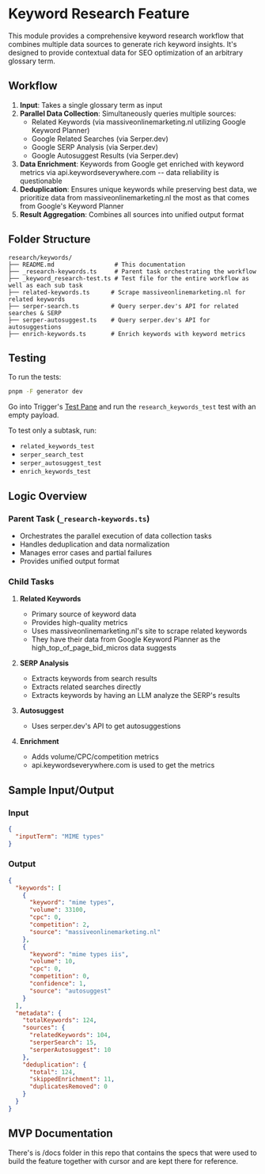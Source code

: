 # Keyword Research Feature

This module provides a comprehensive keyword research workflow that combines multiple data sources to generate rich keyword insights.
It's designed to provide contextual data for SEO optimization of an arbitrary glossary term.

## Workflow

1. **Input**: Takes a single glossary term as input
2. **Parallel Data Collection**: Simultaneously queries multiple sources:
   - Related Keywords (via massiveonlinemarketing.nl utilizing Google Keyword Planner)
   - Google Related Searches (via Serper.dev)
   - Google SERP Analysis (via Serper.dev)
   - Google Autosuggest Results (via Serper.dev)
3. **Data Enrichment**: Keywords from Google get enriched with keyword metrics via api.keywordseverywhere.com -- data reliability is questionable
4. **Deduplication**: Ensures unique keywords while preserving best data, we prioritize data from massiveonlinemarketing.nl the most as that comes from Google's Keyword Planner
5. **Result Aggregation**: Combines all sources into unified output format

## Folder Structure

```
research/keywords/
├── README.md                 # This documentation
├── _research-keywords.ts     # Parent task orchestrating the workflow
├── _keyword_research-test.ts # Test file for the entire workflow as well as each sub task
├── related-keywords.ts      # Scrape massiveonlinemarketing.nl for related keywords
├── serper-search.ts         # Query serper.dev's API for related searches & SERP
├── serper-autosuggest.ts    # Query serper.dev's API for autosuggestions
├── enrich-keywords.ts       # Enrich keywords with keyword metrics
```

## Testing

To run the tests:

```bash
pnpm -F generator dev
```

Go into Trigger's [Test Pane](https://cloud.trigger.dev/orgs/unkey-9e78/projects/billing-IzvK/env/dev/test) and run the `research_keywords_test` test with an empty payload.

To test only a subtask, run:

- `related_keywords_test`
- `serper_search_test`
- `serper_autosuggest_test`
- `enrich_keywords_test`

## Logic Overview

### Parent Task (`_research-keywords.ts`)

- Orchestrates the parallel execution of data collection tasks
- Handles deduplication and data normalization
- Manages error cases and partial failures
- Provides unified output format

### Child Tasks

1. **Related Keywords**
   - Primary source of keyword data
   - Provides high-quality metrics
   - Uses massiveonlinemarketing.nl's site to scrape related keywords
   - They have their data from Google Keyword Planner as the high_top_of_page_bid_micros data suggests

2. **SERP Analysis**
   - Extracts keywords from search results
   - Extracts related searches directly
   - Extracts keywords by having an LLM analyze the SERP's results

3. **Autosuggest**
   - Uses serper.dev's API to get autosuggestions

4. **Enrichment**
   - Adds volume/CPC/competition metrics
   - api.keywordseverywhere.com is used to get the metrics

## Sample Input/Output

### Input

```json
{
  "inputTerm": "MIME types"
}
```

### Output

```json
{
  "keywords": [
    {
      "keyword": "mime types",
      "volume": 33100,
      "cpc": 0,
      "competition": 2,
      "source": "massiveonlinemarketing.nl"
    },
    {
      "keyword": "mime types iis",
      "volume": 10,
      "cpc": 0,
      "competition": 0,
      "confidence": 1,
      "source": "autosuggest"
    }
  ],
  "metadata": {
    "totalKeywords": 124,
    "sources": {
      "relatedKeywords": 104,
      "serperSearch": 15,
      "serperAutosuggest": 10
    },
    "deduplication": {
      "total": 124,
      "skippedEnrichment": 11,
      "duplicatesRemoved": 0
    }
  }
}
```

## MVP Documentation

There's is /docs folder in this repo that contains the specs that were used to build the feature together with cursor and are kept there for reference.
